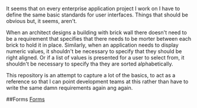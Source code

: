 It seems that on every enterprise application project I work on I have to define the same basic standards for user interfaces.  Things that should be obvious but, it seems, aren't.

When an architect designs a building with brick wall there doesn't need to be a requirement that specifies that there needs to be morter between each brick to hold it in place.  Similarly, when an application needs to display numeric values, it shouldn't be necessary to specify that they should be right aligned.  Or if a list of values is presented for a user to select from, it shouldn't be necessary to specify tha they are sorted alphabetically.

This repository is an attempt to capture a lot of the basics, to act as a reference so that I can point development teams at this rather than have to write the same damn requirements again ang again.

##Forms
[Forms](MinimumUIStandards/Forms)
